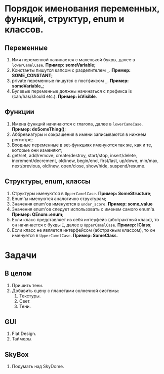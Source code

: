 # Порядок именования переменных, функций, структур, enum и классов.
## Переменные
1. Имя переменной начинается с маленькой буквы, далее в `lowerCamelCase`. **Пример: someVariable**;
2. Константы пишутся капсом с разделителем `_`. **Пример: SOME_CONSTANT**;
3. private переменные пишутся с постфиксом `_`. **Пример: someVariable_**;
4. Булевые переменные должны начинаться с префикса is (can/has/should etc.). **Пример: isVisible**.

## Функции
1. Имена функций начинаются с глагола, далее в `lowerCameCase`. **Пример: doSomeThing()**;
2. Аббревиатуры и сокращения в имени записываются в нижнем регистре;
3. Входные переменные в set-функциях именуются так же, как и те, которые они изменяют;
4. get/set, add/remove, create/destroy, start/stop, insert/delete, increment/decrement, old/new, begin/end, first/last, up/down, min/max, next/previous, old/new, open/close, show/hide, suspend/resume.
    
## Структуры, enum, классы
1. Cтруктуры именуются в `UpperCamelCase`. **Пример: SomeStructure**;
2. Enum'ы именуются аналогично структурам;
3. Значения enum'ов именуются в `under_score`. **Пример: some_value**
4. Значения enum'ов следует использовать с именем самого enum'а. **Пример: QEnum::enum**;
5. Если класс представляет из себя интерфейс (абстрактный класс), то он начинается с буквы `I`, далее в `UpperCamelCase`. **Пример: IClass**;
6. Если класс не является интерфейсом (абстракным классом), то он именуется в `UpperCamelCase`. **Пример: SomeClass**.

# Задачи
## В целом 
1. Пришить тени.
2. Добавить сцену с планетами солнечной системы:
    1. Текстуры.
    2. Свет.
    3. Тени.

## GUI
1. Flat Design.
2. Таймеры.

## SkyBox																									
1. Подумать над SkyDome.